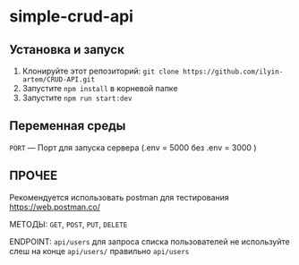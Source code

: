 # simple-crud-api

## Установка и запуск

1. Клонируйте этот репозиторий: `git clone https://github.com/ilyin-artem/CRUD-API.git`
2. Запустите `npm install` в корневой папке
4. Запустите `npm run start:dev`

## Переменная среды

`PORT` — Порт для запуска сервера (.env = 5000 без .env = 3000 )

## ПРОЧЕЕ

Рекомендуется использовать postman для тестирования https://web.postman.co/

МЕТОДЫ: `GET`, `POST`, `PUT`, `DELETE`

ENDPOINT: `api/users`
для запроса списка пользователей не используйте слеш на конце `api/users/` правильно  `api/users`
